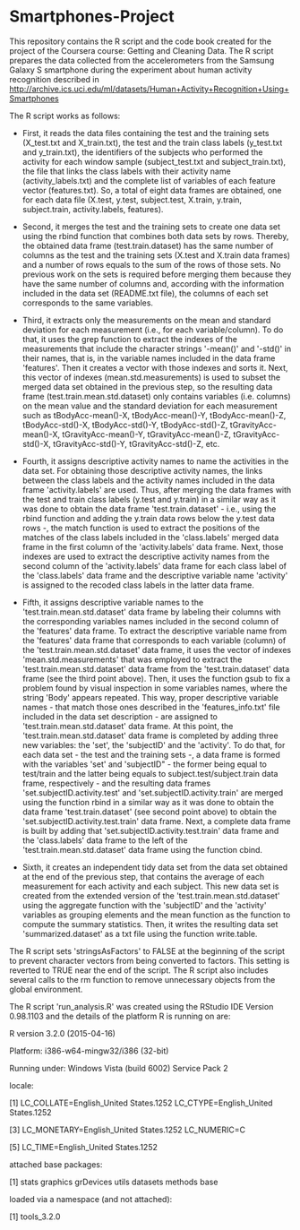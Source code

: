 # Smartphones-Project

This repository contains the R script and the code book created for the project of the Coursera course: Getting and Cleaning Data. The R script prepares the data collected from the accelerometers from the Samsung Galaxy S smartphone during the experiment about human activity recognition described in http://archive.ics.uci.edu/ml/datasets/Human+Activity+Recognition+Using+Smartphones

The R script works as follows:

* First, it reads the data files containing the test and the training sets (X_test.txt and X_train.txt), the test and the train class labels (y_test.txt and y_train.txt), the identifiers of the subjects who performed the activity for each window sample (subject_test.txt and subject_train.txt), the file that links the class labels with their activity name (activity_labels.txt) and the complete list of variables of each feature vector (features.txt). So, a total of eight data frames are obtained, one for each data file (X.test, y.test, subject.test, X.train, y.train, subject.train, activity.labels, features).

* Second, it merges the test and the training sets to create one data set using the rbind function that combines both data sets by rows. Thereby, the obtained data frame (test.train.dataset) has the same number of columns as the test and the training sets (X.test and X.train data frames) and a number of rows equals to the sum of the rows of those sets. No previous work on the sets is required before merging them because they have the same number of columns and, according with the information included in the data set (README.txt file), the columns of each set corresponds to the same variables.

* Third, it extracts only the measurements on the mean and standard deviation for each measurement (i.e., for each variable/column). To do that, it uses the grep function to extract the indexes of the measurements that include the character strings '-mean()' and '-std()' in their names, that is, in the variable names included in the data frame 'features'. Then it creates a vector with those indexes and sorts it. Next, this vector of indexes (mean.std.measurements) is used to subset the merged data set obtained in the previous step, so the resulting data frame (test.train.mean.std.dataset) only contains variables (i.e. columns) on the mean value and the standard deviation for each measurement such as tBodyAcc-mean()-X, tBodyAcc-mean()-Y, tBodyAcc-mean()-Z, tBodyAcc-std()-X, tBodyAcc-std()-Y, tBodyAcc-std()-Z, tGravityAcc-mean()-X, tGravityAcc-mean()-Y, tGravityAcc-mean()-Z, tGravityAcc-std()-X, tGravityAcc-std()-Y, tGravityAcc-std()-Z, etc.

* Fourth, it assigns descriptive activity names to name the activities in the data set. For obtaining those descriptive activity names, the links between the class labels and the activity names included in the data frame 'activity.labels' are used. Thus, after merging the data frames with the test and train class labels (y.test and y.train) in a similar way as it was done to obtain the data frame 'test.train.dataset' - i.e., using the rbind function and adding the y.train data rows below the y.test data rows -, the match function is used to extract the positions of the matches of the class labels included in the 'class.labels' merged data frame in the first column of the 'activity.labels' data frame. Next, those indexes are used to extract the descriptive activity names from the second column of the 'activity.labels' data frame for each class label of the 'class.labels' data frame and the descriptive variable name 'activity' is assigned to the recoded class labels in the latter data frame.

* Fifth, it assigns descriptive variable names to the 'test.train.mean.std.dataset' data frame by labeling their columns with the corresponding variables names included in the second column of the 'features' data frame. To extract the descriptive variable name from the 'features' data frame that corresponds to each variable (column) of the 'test.train.mean.std.dataset' data frame, it uses the vector of indexes 'mean.std.measurements' that was employed to extract the 'test.train.mean.std.dataset' data frame from the 'test.train.dataset' data frame (see the third point above). Then, it uses the function gsub to fix a problem found by visual inspection in some variables names, where the string 'Body' appears repeated. This way, proper descriptive variable names - that match those ones described in the 'features_info.txt' file included in the data set description - are assigned to 'test.train.mean.std.dataset' data frame.
At this point, the 'test.train.mean.std.dataset' data frame is completed by adding three new variables: the 'set', the 'subjectID' and the 'activity'. To do that, for each data set - the test and the training sets -, a data frame is formed with the variables 'set' and 'subjectID" - the former being equal to test/train and the latter being equals to subject.test/subject.train data frame, respectively - and the resulting data frames 'set.subjectID.activity.test' and 'set.subjectID.activity.train' are merged using the function rbind in a similar way as it was done to obtain the data frame 'test.train.dataset' (see second point above) to obtain the 'set.subjectID.activity.test.train' data frame. Next, a complete data frame is built by adding that 'set.subjectID.activity.test.train' data frame and the 'class.labels' data frame to the left of the 'test.train.mean.std.dataset' data frame using the function cbind.

* Sixth, it creates an independent tidy data set from the data set obtained at the end of the previous step, that contains the average of each measurement for each activity and each subject. This new data set is created from the extended version of the 'test.train.mean.std.dataset' using the aggregate function with the 'subjectID' and the 'activity' variables as grouping elements and the mean function as the function to compute the summary statistics. Then, it writes the resulting data set 'summarized.dataset' as a txt file using the function write.table.

The R script sets 'stringsAsFactors' to FALSE at the beginning of the script to prevent character vectors from being converted to factors. This setting is reverted to TRUE near the end of the script. The R script also includes several calls to the rm function to remove unnecessary objects from the global environment. 

The R script 'run_analysis.R' was created using the RStudio IDE Version 0.98.1103 and the details of the platform R is running on are:

R version 3.2.0 (2015-04-16)

Platform: i386-w64-mingw32/i386 (32-bit)

Running under: Windows Vista (build 6002) Service Pack 2



locale:

[1] LC_COLLATE=English_United States.1252  LC_CTYPE=English_United States.1252

[3] LC_MONETARY=English_United States.1252 LC_NUMERIC=C

[5] LC_TIME=English_United States.1252



attached base packages:

[1] stats     graphics  grDevices utils     datasets  methods   base



loaded via a namespace (and not attached):

[1] tools_3.2.0
